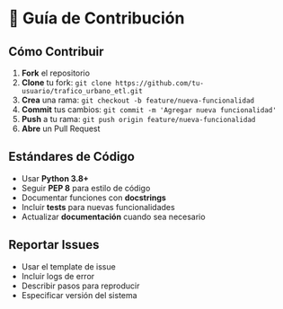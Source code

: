 # 🤝 Guía de Contribución

## Cómo Contribuir

1. **Fork** el repositorio
2. **Clone** tu fork: `git clone https://github.com/tu-usuario/trafico_urbano_etl.git`
3. **Crea** una rama: `git checkout -b feature/nueva-funcionalidad`
4. **Commit** tus cambios: `git commit -m 'Agregar nueva funcionalidad'`
5. **Push** a tu rama: `git push origin feature/nueva-funcionalidad`
6. **Abre** un Pull Request

## Estándares de Código

- Usar **Python 3.8+**
- Seguir **PEP 8** para estilo de código
- Documentar funciones con **docstrings**
- Incluir **tests** para nuevas funcionalidades
- Actualizar **documentación** cuando sea necesario

## Reportar Issues

- Usar el template de issue
- Incluir logs de error
- Describir pasos para reproducir
- Especificar versión del sistema
